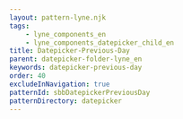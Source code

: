 ```yaml
---
layout: pattern-lyne.njk
tags: 
    - lyne_components_en
    - lyne_components_datepicker_child_en
title: Datepicker-Previous-Day
parent: datepicker-folder-lyne_en
keywords: datepicker-previous-day
order: 40
excludeInNavigation: true
patternId: sbbDatepickerPreviousDay
patternDirectory: datepicker
---
```

